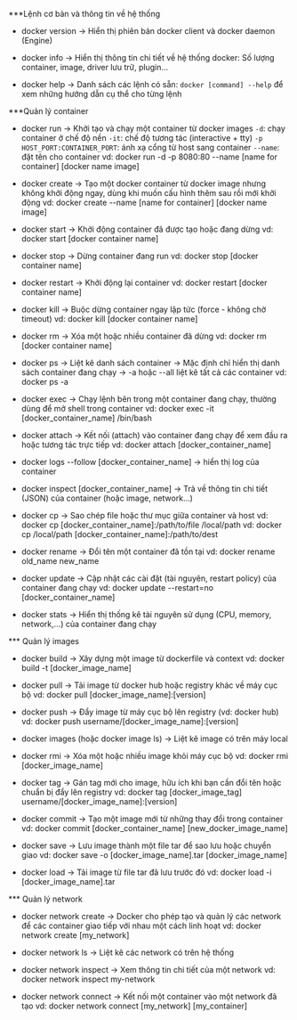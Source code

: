 ***Lệnh cơ bản và thông tin về hệ thống
- docker version 
-> Hiển thị phiên bản docker client và docker daemon (Engine)

- docker info 
-> Hiển thị thông tin chi tiết về hệ thống docker: Số lượng container, image, driver lưu trữ, plugin...

- docker help
-> Danh sách các lệnh có sẵn: `docker [command] --help` để xem những hướng dẫn cụ thể cho từng lệnh

***Quản lý container
- docker run
-> Khởi tạo và chạy một container từ docker images
    `-d`: chạy container ở chế độ nền
    `-it`: chế độ tương tác (interactive + tty)
    `-p HOST_PORT:CONTAINER_PORT`: ánh xạ cổng từ host sang container
    `--name`: đặt tên cho container
vd: docker run -d -p 8080:80 --name [name for container] [docker name image] 

- docker create
-> Tạo một docker container từ docker image nhưng không khởi động ngay, dùng khi muốn cấu hình thêm sau rồi mới khởi động
vd: docker create --name [name for container] [docker name image]

- docker start
-> Khởi động container đã được tạo hoặc đang dừng
vd: docker start [docker container name]

- docker stop
-> Dừng container đang run
vd: docker stop [docker container name]

- docker restart
-> Khởi động lại container
vd: docker restart [docker container name]

- docker kill 
-> Buộc dừng container ngay lập tức (force - không chờ timeout)
vd: docker kill [docker container name]

- docker rm
-> Xóa một hoặc nhiều container đã dừng
vd: docker rm [docker container name]

- docker ps
-> Liệt kê danh sách container
-> Mặc định chỉ hiển thị danh sách container đang chạy
-> -a hoặc --all liệt kê tất cả các container
vd: docker ps -a

- docker exec
-> Chạy lệnh bên trong một container đang chạy, thường dùng để mở shell trong container 
vd: docker exec -it [docker_container_name] /bin/bash 

- docker attach
-> Kết nối (attach) vào container đang chạy để xem đầu ra hoặc tương tác trực tiếp
vd: docker attach [docker_container_name]

- docker logs --follow [docker_container_name]
-> hiển thị log của container

- docker inspect [docker_container_name]
-> Trả về thông tin chi tiết (JSON) của container (hoặc image, network...)

- docker cp 
-> Sao chép file hoặc thư mục giữa container và host 
vd: docker cp [docker_container_name]:/path/to/file /local/path
vd: docker cp /local/path [docker_container_name]:/path/to/dest 

- docker rename
-> Đổi tên một container đã tồn tại
vd: docker rename old_name new_name

- docker update
-> Cập nhật các cài đặt (tài nguyên, restart policy) của container đang chạy 
vd: docker update --restart=no [docker_container_name] 

- docker stats 
-> Hiển thị thống kê tài nguyên sử dụng (CPU, memory, network,...) của container đang chạy



*** Quản lý images
- docker build 
-> Xây dựng một image từ dockerfile và context 
vd: docker build -t [docker_image_name]

- docker pull 
-> Tải image từ docker hub hoặc registry khác về máy cục bộ 
vd: docker pull [docker_image_name]:[version]

- docker push 
-> Đẩy image từ máy cục bộ lên registry (vd: docker hub) 
vd: docker push username/[docker_image_name]:[version]

- docker images (hoặc docker image ls)
-> Liệt kê image có trên máy local 

- docker rmi 
-> Xóa một hoặc nhiều image khỏi máy cục bộ 
vd: docker rmi [docker_image_name]

- docker tag 
-> Gán tag mới cho image, hữu ích khi bạn cần đổi tên hoặc chuẩn bị đẩy lên registry
vd: docker tag [docker_image_tag] username/[docker_image_name]:[version]

- docker commit 
-> Tạo một image mới từ những thay đổi trong container 
vd: docker commit [docker_container_name] [new_docker_image_name]

- docker save 
-> Lưu image thành một file tar để sao lưu hoặc chuyển giao 
vd: docker save -o [docker_image_name].tar [docker_image_name]

- docker load 
-> Tải image từ file tar đã lưu trước đó 
vd: docker load -i [docker_image_name].tar 



*** Quản lý network
- docker network create
-> Docker cho phép tạo và quản lý các network để các container giao tiếp với nhau một cách linh hoạt
vd: docker network create [my_network]

- docker network ls
-> Liệt kê các network có trên hệ thống

- docker network inspect 
-> Xem thông tin chi tiết của một network
vd: docker network inspect my-network 

- docker network connect 
-> Kết nối một container vào một network đã tạo
vd: docker network connect [my_network] [my_container]

